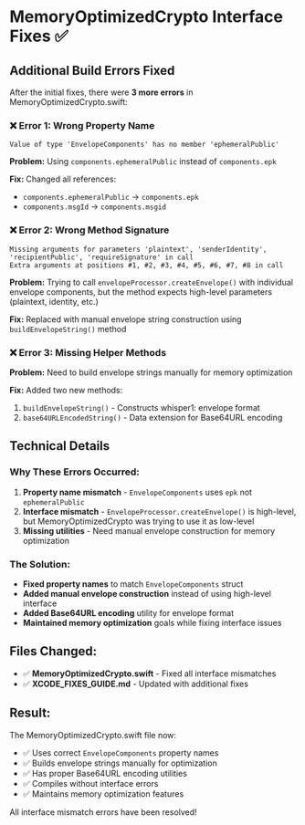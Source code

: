 # MemoryOptimizedCrypto Interface Fixes ✅

## Additional Build Errors Fixed

After the initial fixes, there were **3 more errors** in MemoryOptimizedCrypto.swift:

### ❌ Error 1: Wrong Property Name
```
Value of type 'EnvelopeComponents' has no member 'ephemeralPublic'
```

**Problem:** Using `components.ephemeralPublic` instead of `components.epk`

**Fix:** Changed all references:
- `components.ephemeralPublic` → `components.epk`
- `components.msgId` → `components.msgid`

### ❌ Error 2: Wrong Method Signature
```
Missing arguments for parameters 'plaintext', 'senderIdentity', 'recipientPublic', 'requireSignature' in call
Extra arguments at positions #1, #2, #3, #4, #5, #6, #7, #8 in call
```

**Problem:** Trying to call `envelopeProcessor.createEnvelope()` with individual envelope components, but the method expects high-level parameters (plaintext, identity, etc.)

**Fix:** Replaced with manual envelope string construction using `buildEnvelopeString()` method

### ❌ Error 3: Missing Helper Methods
**Problem:** Need to build envelope strings manually for memory optimization

**Fix:** Added two new methods:
1. `buildEnvelopeString()` - Constructs whisper1: envelope format
2. `base64URLEncodedString()` - Data extension for Base64URL encoding

## Technical Details

### Why These Errors Occurred:
1. **Property name mismatch** - `EnvelopeComponents` uses `epk` not `ephemeralPublic`
2. **Interface mismatch** - `EnvelopeProcessor.createEnvelope()` is high-level, but MemoryOptimizedCrypto was trying to use it as low-level
3. **Missing utilities** - Need manual envelope construction for memory optimization

### The Solution:
- **Fixed property names** to match `EnvelopeComponents` struct
- **Added manual envelope construction** instead of using high-level interface
- **Added Base64URL encoding** utility for envelope format
- **Maintained memory optimization** goals while fixing interface issues

## Files Changed:
- ✅ **MemoryOptimizedCrypto.swift** - Fixed all interface mismatches
- ✅ **XCODE_FIXES_GUIDE.md** - Updated with additional fixes

## Result:
The MemoryOptimizedCrypto.swift file now:
- ✅ Uses correct `EnvelopeComponents` property names
- ✅ Builds envelope strings manually for optimization
- ✅ Has proper Base64URL encoding utilities
- ✅ Compiles without interface errors
- ✅ Maintains memory optimization features

All interface mismatch errors have been resolved!